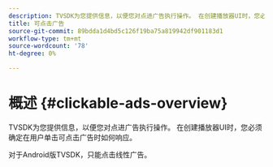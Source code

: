 ```yaml
---
description: TVSDK为您提供信息，以便您对点进广告执行操作。 在创建播放器UI时，您必须确定在用户单击可点击广告时如何响应。
title: 可点击广告
source-git-commit: 89bdda1d4bd5c126f19ba75a819942df901183d1
workflow-type: tm+mt
source-wordcount: '78'
ht-degree: 0%

---
```



# 概述 {#clickable-ads-overview}

TVSDK为您提供信息，以便您对点进广告执行操作。 在创建播放器UI时，您必须确定在用户单击可点击广告时如何响应。

对于Android版TVSDK，只能点击线性广告。
